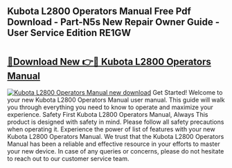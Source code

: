 ## Kubota L2800 Operators Manual Free Pdf Download - Part-N5s New Repair Owner Guide - User Service Edition RE1GW

# <h2><a href="http://bc89933.oget.top/?id=Kubota+L2800+Operators+Manual">🔗Download New 👉🔴 Kubota L2800 Operators Manual</a></h2>

[![Kubota L2800 Operators Manual new download](https://i.imgur.com/5g1atiW.png)](http://bc89933.oget.top/?id=Kubota+L2800+Operators+Manual)
Get Started! Welcome to your new Kubota L2800 Operators Manual user manual. This guide will walk you through everything you need to know to operate and maximize your experience. Safety First Kubota L2800 Operators Manual, Always This product is designed with safety in mind. Please follow all safety precautions when operating it. Experience the power of list of features with your new Kubota L2800 Operators Manual. We trust that the Kubota L2800 Operators Manual has been a reliable and effective resource in your efforts to master your new device. In case of any queries or concerns, please do not hesitate to reach out to our customer service team.
